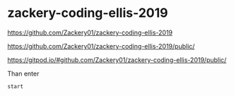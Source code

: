 # zackery-coding-ellis-2019

https://github.com/Zackery01/zackery-coding-ellis-2019

https://github.com/Zackery01/zackery-coding-ellis-2019/public/

https://gitpod.io/#github.com/Zackery01/zackery-coding-ellis-2019/public/

Than enter

```apachectl
start
```
